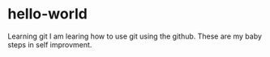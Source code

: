 # hello-world
Learning git
I am learing how to use git using the github. These are my baby steps in self improvment.
